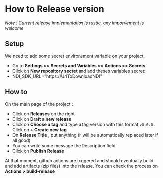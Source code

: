 # How to Release version

*Note : Current release implementation is rustic, any imporvement is welcome*

## Setup

We need to add some secret environement variable on your project.

* Go to **Settings >> Secrets and Variables >> Actions >> Secrets**
* Click on **New repository secret** and add theses variables secret: 
 * NDI_SDK_URL="https://UrlToDownloadNDI"

## How to 

On the main page of the project :
* Click on **Releases** on the right
* Click on **Draft a new release**
* Click on **Choose a tag** and type a tag version with this format `v0.0.0` . Click on **+ Create new tag**
* On **Release Title** , put anything (it will be automatically replaced later if all good)
* You can write some message the Description field.
* Click on **Publish Release**

At that moment, github actions are triggered and should eventually build and add artifacts (zip files) into the release. You can check the process on **Actions > build-release**